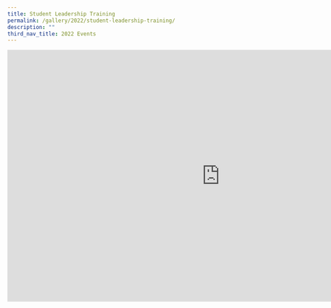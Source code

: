 ```yaml
---
title: Student Leadership Training
permalink: /gallery/2022/student-leadership-training/
description: ""
third_nav_title: 2022 Events
---
```

<iframe allowfullscreen="true" height="569" width="960" frameborder="0" src="https://docs.google.com/presentation/d/e/2PACX-1vTuZho0oXr0OTOZCeAanWqgsinrhqp_9Pm39D_fD3ymkRJzWeRc7tuAtn8oKW028AKcYykb9taztQ6E/embed?start=true&amp;loop=true&amp;delayms=5000"></iframe>
